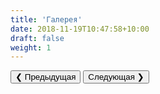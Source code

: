 ```yaml
---
title: 'Галерея'
date: 2018-11-19T10:47:58+10:00
draft: false
weight: 1
---
```


<html>
<meta name="viewport" content="width=device-width, initial-scale=1">
<link rel="stylesheet" href="https://www.w3schools.com/w3css/4/w3.css">
<link rel="stylesheet" href="style.css">
<style>
.mySlides {display:none}
</style>
<body>

<div class="w3-content" style="max-width:800px">
  <img alt-text="Image not found" class="mySlides rotate180" src="/images/IMG_0050.JPG" style="width:100%">
  <img alt-text="Image not found" class="mySlides rotate180" src="/images/IMG_0052.JPG" style="width:100%">
  <img alt-text="Image not found" class="mySlides" src="/images/house.jpg" style="width:100%">
  <img alt-text="Image not found" class="mySlides" src="/images/IMG_0043.JPG" style="width:100%">  
  <img alt-text="Image not found" class="mySlides rotate180" src="/images/IMG_0055.JPG" style="width:100%">
  <img alt-text="Image not found" class="mySlides rotate180" src="/images/IMG_0057.JPG" style="width:100%">
  <img alt-text="Image not found" class="mySlides rotate180" src="/images/IMG_0081.JPG" style="width:100%">
</div>

<div class="w3-center">
  <div class="w3-section">
    <button class="w3-button w3-light-grey" onclick="plusDivs(-1)">❮ Предыдущая</button>
    <button class="w3-button w3-light-grey" onclick="plusDivs(1)">Следующая ❯</button>
  </div>
</div>

<script>
var slideIndex = 1;
showDivs(slideIndex);

function plusDivs(n) {
  showDivs(slideIndex += n);
}

function currentDiv(n) {
  showDivs(slideIndex = n);
}

function showDivs(n) {
  var i;
  var x = document.getElementsByClassName("mySlides");
  var dots = document.getElementsByClassName("demo");
  if (n > x.length) {slideIndex = 1}    
  if (n < 1) {slideIndex = x.length}
  for (i = 0; i < x.length; i++) {
    x[i].style.display = "none";  
  }
  for (i = 0; i < dots.length; i++) {
    dots[i].className = dots[i].className.replace(" w3-red", "");
  }
  x[slideIndex-1].style.display = "block";
}
</script>

</body>
</html>
